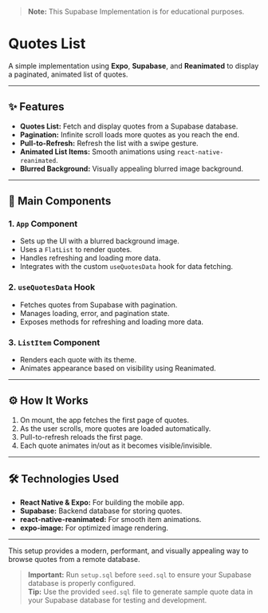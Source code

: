 > **Note:** This Supabase Implementation is for educational purposes.

# Quotes List

A simple implementation using **Expo**, **Supabase**, and **Reanimated** to display a paginated, animated list of quotes.

---

## ✨ Features

- **Quotes List:** Fetch and display quotes from a Supabase database.
- **Pagination:** Infinite scroll loads more quotes as you reach the end.
- **Pull-to-Refresh:** Refresh the list with a swipe gesture.
- **Animated List Items:** Smooth animations using `react-native-reanimated`.
- **Blurred Background:** Visually appealing blurred image background.

---

## 🧩 Main Components

### 1. `App` Component

- Sets up the UI with a blurred background image.
- Uses a `FlatList` to render quotes.
- Handles refreshing and loading more data.
- Integrates with the custom `useQuotesData` hook for data fetching.

### 2. `useQuotesData` Hook

- Fetches quotes from Supabase with pagination.
- Manages loading, error, and pagination state.
- Exposes methods for refreshing and loading more data.

### 3. `ListItem` Component

- Renders each quote with its theme.
- Animates appearance based on visibility using Reanimated.

---

## ⚙️ How It Works

1. On mount, the app fetches the first page of quotes.
2. As the user scrolls, more quotes are loaded automatically.
3. Pull-to-refresh reloads the first page.
4. Each quote animates in/out as it becomes visible/invisible.

---

## 🛠️ Technologies Used

- **React Native & Expo:** For building the mobile app.
- **Supabase:** Backend database for storing quotes.
- **react-native-reanimated:** For smooth item animations.
- **expo-image:** For optimized image rendering.

---

This setup provides a modern, performant, and visually appealing way to browse quotes from a remote database.

> **Important:** Run `setup.sql` before `seed.sql` to ensure your Supabase database is properly configured.  
> **Tip:** Use the provided `seed.sql` file to generate sample quote data in your Supabase database for testing and development.
